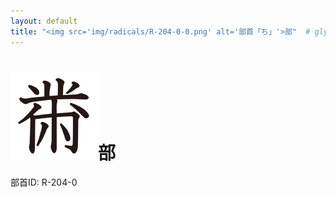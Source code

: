 ```yaml
---
layout: default
title: "<img src='img/radicals/R-204-0-0.png' alt='部首「ち」'>部"  # glyphをタイトルに使用
---
```


# <img src='img/radicals/R-204-0-0.png' alt='部首「ち」'>部
部首ID: R-204-0
